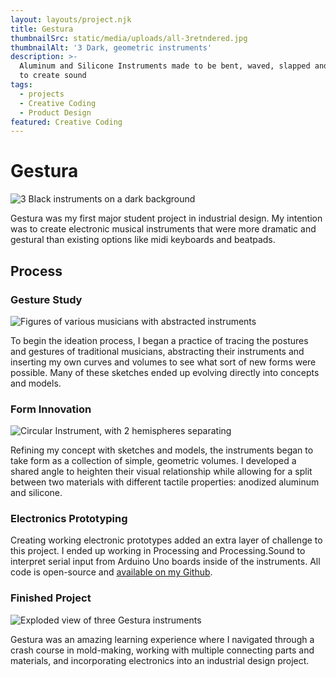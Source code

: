 ```yaml
---
layout: layouts/project.njk
title: Gestura
thumbnailSrc: static/media/uploads/all-3retndered.jpg
thumbnailAlt: '3 Dark, geometric instruments'
description: >-
  Aluminum and Silicone Instruments made to be bent, waved, slapped and squished
  to create sound
tags:
  - projects
  - Creative Coding
  - Product Design
featured: Creative Coding
---
```

# Gestura

![3 Black instruments on a dark background](static/media/uploads/all-3_lightbg.jpg "Gestura")

Gestura was my first major student project in industrial design. My intention was to create electronic musical instruments that were more dramatic and gestural than existing options like midi keyboards and beatpads. 

## Process

### Gesture Study

![Figures of various musicians with abstracted instruments](static/media/uploads/gesture_study.png "Gesture Study")

To begin the ideation process, I began a practice of tracing the postures and gestures of traditional musicians, abstracting their instruments and inserting my own curves and volumes to see what sort of new forms were possible. Many of these sketches ended up evolving directly into concepts and models. 

### Form Innovation

![Circular Instrument, with 2 hemispheres separating](static/media/uploads/both_instr.jpg "Gestura Wave")

Refining my concept with sketches and models, the instruments began to take form as a collection of simple, geometric volumes. I developed a shared angle to heighten their visual relationship while allowing for a split between two materials with different tactile properties: anodized aluminum and silicone. 

### Electronics Prototyping

Creating working electronic prototypes added an extra layer of challenge to this project. I ended up working in Processing and Processing.Sound to interpret serial input from Arduino Uno boards inside of the instruments. All code is open-source and [available on my Github](https://github.com/mcdeeda/Gestura).

### Finished Project

![Exploded view of three Gestura instruments](static/media/uploads/brochure_2.jpg "Exploded views")

Gestura was an amazing learning experience where I navigated through a crash course in mold-making, working with multiple connecting parts and materials, and incorporating electronics into an industrial design project.